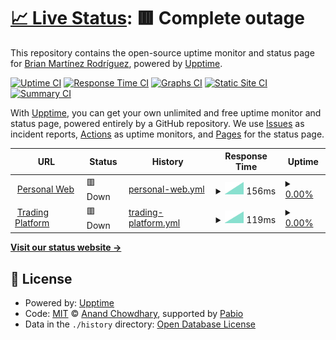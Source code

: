 # [📈 Live Status](https://upptime.brianmartinez.dev): <!--live status--> **🟥 Complete outage**

This repository contains the open-source uptime monitor and status page for [Brian Martínez Rodríguez](https://brianmartinez.dev), powered by [Upptime](https://github.com/upptime/upptime).

[![Uptime CI](https://github.com/brianmrdev/upptime/workflows/Uptime%20CI/badge.svg)](https://github.com/brianmrdev/upptime/actions?query=workflow%3A%22Uptime+CI%22)
[![Response Time CI](https://github.com/brianmrdev/upptime/workflows/Response%20Time%20CI/badge.svg)](https://github.com/brianmrdev/upptime/actions?query=workflow%3A%22Response+Time+CI%22)
[![Graphs CI](https://github.com/brianmrdev/upptime/workflows/Graphs%20CI/badge.svg)](https://github.com/brianmrdev/upptime/actions?query=workflow%3A%22Graphs+CI%22)
[![Static Site CI](https://github.com/brianmrdev/upptime/workflows/Static%20Site%20CI/badge.svg)](https://github.com/brianmrdev/upptime/actions?query=workflow%3A%22Static+Site+CI%22)
[![Summary CI](https://github.com/brianmrdev/upptime/workflows/Summary%20CI/badge.svg)](https://github.com/brianmrdev/upptime/actions?query=workflow%3A%22Summary+CI%22)

With [Upptime](https://upptime.js.org), you can get your own unlimited and free uptime monitor and status page, powered entirely by a GitHub repository. We use [Issues](https://github.com/brianmrdev/upptime/issues) as incident reports, [Actions](https://github.com/brianmrdev/upptime/actions) as uptime monitors, and [Pages](https://upptime.brianmartinez.dev) for the status page.

<!--start: status pages-->
<!-- This summary is generated by Upptime (https://github.com/upptime/upptime) -->
<!-- Do not edit this manually, your changes will be overwritten -->
<!-- prettier-ignore -->
| URL | Status | History | Response Time | Uptime |
| --- | ------ | ------- | ------------- | ------ |
| <img alt="" src="https://icons.duckduckgo.com/ip3/brianmartinez.dev.ico" height="13"> [Personal Web](https://brianmartinez.dev) | 🟥 Down | [personal-web.yml](https://github.com/brianmrdev/upptime/commits/HEAD/history/personal-web.yml) | <details><summary><img alt="Response time graph" src="./graphs/personal-web/response-time-week.png" height="20"> 156ms</summary><br><a href="https://upptime.brianmartinez.dev/history/personal-web"><img alt="Response time 156" src="https://img.shields.io/endpoint?url=https%3A%2F%2Fraw.githubusercontent.com%2Fbrianmrdev%2Fupptime%2FHEAD%2Fapi%2Fpersonal-web%2Fresponse-time.json"></a><br><a href="https://upptime.brianmartinez.dev/history/personal-web"><img alt="24-hour response time 156" src="https://img.shields.io/endpoint?url=https%3A%2F%2Fraw.githubusercontent.com%2Fbrianmrdev%2Fupptime%2FHEAD%2Fapi%2Fpersonal-web%2Fresponse-time-day.json"></a><br><a href="https://upptime.brianmartinez.dev/history/personal-web"><img alt="7-day response time 156" src="https://img.shields.io/endpoint?url=https%3A%2F%2Fraw.githubusercontent.com%2Fbrianmrdev%2Fupptime%2FHEAD%2Fapi%2Fpersonal-web%2Fresponse-time-week.json"></a><br><a href="https://upptime.brianmartinez.dev/history/personal-web"><img alt="30-day response time 156" src="https://img.shields.io/endpoint?url=https%3A%2F%2Fraw.githubusercontent.com%2Fbrianmrdev%2Fupptime%2FHEAD%2Fapi%2Fpersonal-web%2Fresponse-time-month.json"></a><br><a href="https://upptime.brianmartinez.dev/history/personal-web"><img alt="1-year response time 156" src="https://img.shields.io/endpoint?url=https%3A%2F%2Fraw.githubusercontent.com%2Fbrianmrdev%2Fupptime%2FHEAD%2Fapi%2Fpersonal-web%2Fresponse-time-year.json"></a></details> | <details><summary><a href="https://upptime.brianmartinez.dev/history/personal-web">0.00%</a></summary><a href="https://upptime.brianmartinez.dev/history/personal-web"><img alt="All-time uptime 0.00%" src="https://img.shields.io/endpoint?url=https%3A%2F%2Fraw.githubusercontent.com%2Fbrianmrdev%2Fupptime%2FHEAD%2Fapi%2Fpersonal-web%2Fuptime.json"></a><br><a href="https://upptime.brianmartinez.dev/history/personal-web"><img alt="24-hour uptime 0.00%" src="https://img.shields.io/endpoint?url=https%3A%2F%2Fraw.githubusercontent.com%2Fbrianmrdev%2Fupptime%2FHEAD%2Fapi%2Fpersonal-web%2Fuptime-day.json"></a><br><a href="https://upptime.brianmartinez.dev/history/personal-web"><img alt="7-day uptime 0.00%" src="https://img.shields.io/endpoint?url=https%3A%2F%2Fraw.githubusercontent.com%2Fbrianmrdev%2Fupptime%2FHEAD%2Fapi%2Fpersonal-web%2Fuptime-week.json"></a><br><a href="https://upptime.brianmartinez.dev/history/personal-web"><img alt="30-day uptime 0.00%" src="https://img.shields.io/endpoint?url=https%3A%2F%2Fraw.githubusercontent.com%2Fbrianmrdev%2Fupptime%2FHEAD%2Fapi%2Fpersonal-web%2Fuptime-month.json"></a><br><a href="https://upptime.brianmartinez.dev/history/personal-web"><img alt="1-year uptime 0.00%" src="https://img.shields.io/endpoint?url=https%3A%2F%2Fraw.githubusercontent.com%2Fbrianmrdev%2Fupptime%2FHEAD%2Fapi%2Fpersonal-web%2Fuptime-year.json"></a></details>
| <img alt="" src="https://icons.duckduckgo.com/ip3/trading.brianmartinez.dev.ico" height="13"> [Trading Platform](https://trading.brianmartinez.dev) | 🟥 Down | [trading-platform.yml](https://github.com/brianmrdev/upptime/commits/HEAD/history/trading-platform.yml) | <details><summary><img alt="Response time graph" src="./graphs/trading-platform/response-time-week.png" height="20"> 119ms</summary><br><a href="https://upptime.brianmartinez.dev/history/trading-platform"><img alt="Response time 119" src="https://img.shields.io/endpoint?url=https%3A%2F%2Fraw.githubusercontent.com%2Fbrianmrdev%2Fupptime%2FHEAD%2Fapi%2Ftrading-platform%2Fresponse-time.json"></a><br><a href="https://upptime.brianmartinez.dev/history/trading-platform"><img alt="24-hour response time 119" src="https://img.shields.io/endpoint?url=https%3A%2F%2Fraw.githubusercontent.com%2Fbrianmrdev%2Fupptime%2FHEAD%2Fapi%2Ftrading-platform%2Fresponse-time-day.json"></a><br><a href="https://upptime.brianmartinez.dev/history/trading-platform"><img alt="7-day response time 119" src="https://img.shields.io/endpoint?url=https%3A%2F%2Fraw.githubusercontent.com%2Fbrianmrdev%2Fupptime%2FHEAD%2Fapi%2Ftrading-platform%2Fresponse-time-week.json"></a><br><a href="https://upptime.brianmartinez.dev/history/trading-platform"><img alt="30-day response time 119" src="https://img.shields.io/endpoint?url=https%3A%2F%2Fraw.githubusercontent.com%2Fbrianmrdev%2Fupptime%2FHEAD%2Fapi%2Ftrading-platform%2Fresponse-time-month.json"></a><br><a href="https://upptime.brianmartinez.dev/history/trading-platform"><img alt="1-year response time 119" src="https://img.shields.io/endpoint?url=https%3A%2F%2Fraw.githubusercontent.com%2Fbrianmrdev%2Fupptime%2FHEAD%2Fapi%2Ftrading-platform%2Fresponse-time-year.json"></a></details> | <details><summary><a href="https://upptime.brianmartinez.dev/history/trading-platform">0.00%</a></summary><a href="https://upptime.brianmartinez.dev/history/trading-platform"><img alt="All-time uptime 0.00%" src="https://img.shields.io/endpoint?url=https%3A%2F%2Fraw.githubusercontent.com%2Fbrianmrdev%2Fupptime%2FHEAD%2Fapi%2Ftrading-platform%2Fuptime.json"></a><br><a href="https://upptime.brianmartinez.dev/history/trading-platform"><img alt="24-hour uptime 0.00%" src="https://img.shields.io/endpoint?url=https%3A%2F%2Fraw.githubusercontent.com%2Fbrianmrdev%2Fupptime%2FHEAD%2Fapi%2Ftrading-platform%2Fuptime-day.json"></a><br><a href="https://upptime.brianmartinez.dev/history/trading-platform"><img alt="7-day uptime 0.00%" src="https://img.shields.io/endpoint?url=https%3A%2F%2Fraw.githubusercontent.com%2Fbrianmrdev%2Fupptime%2FHEAD%2Fapi%2Ftrading-platform%2Fuptime-week.json"></a><br><a href="https://upptime.brianmartinez.dev/history/trading-platform"><img alt="30-day uptime 0.00%" src="https://img.shields.io/endpoint?url=https%3A%2F%2Fraw.githubusercontent.com%2Fbrianmrdev%2Fupptime%2FHEAD%2Fapi%2Ftrading-platform%2Fuptime-month.json"></a><br><a href="https://upptime.brianmartinez.dev/history/trading-platform"><img alt="1-year uptime 0.00%" src="https://img.shields.io/endpoint?url=https%3A%2F%2Fraw.githubusercontent.com%2Fbrianmrdev%2Fupptime%2FHEAD%2Fapi%2Ftrading-platform%2Fuptime-year.json"></a></details>

<!--end: status pages-->

[**Visit our status website →**](https://upptime.brianmartinez.dev)

## 📄 License

- Powered by: [Upptime](https://github.com/upptime/upptime)
- Code: [MIT](./LICENSE) © [Anand Chowdhary](https://anandchowdhary.com), supported by [Pabio](https://pabio.com)
- Data in the `./history` directory: [Open Database License](https://opendatacommons.org/licenses/odbl/1-0/)
